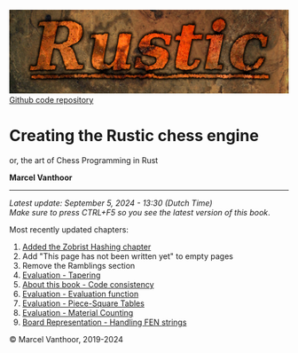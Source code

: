 ![Rustic Logo](../img/rustic-logo-web.jpg)
[Github code repository](https://github.com/mvanthoor/rustic)

# Creating the Rustic chess engine

or, the art of Chess Programming in Rust

__**Marcel Vanthoor**__<br /><hr />

_Latest update:  September 5, 2024 - 13:30 (Dutch Time)_<br />
_Make sure to press CTRL+F5 so you see the latest version of this book_.</br>

Most recently updated chapters:<br />
1. [Added the Zobrist Hashing chapter](../board_representation/zobrist_hashing.md)
1. Add "This page has not been written yet" to empty pages<br />
1. Remove the Ramblings section<br />
1. [Evaluation - Tapering](../evaluation/tapering.md)
1. [About this book - Code consistency](../front_matter/about_book.md)<br />
1. [Evaluation - Evaluation function](../evaluation/impl_eval.md)<br />
1. [Evaluation - Piece-Square Tables](../evaluation/psqt.md)<br />
1. [Evaluation - Material Counting](../evaluation/material.md)<br />
1. [Board Representation - Handling FEN
   strings](../board_representation/handling_fen_strings.md)<br />

© Marcel Vanthoor, 2019-2024